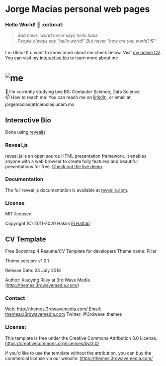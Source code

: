 # Jorge Macias personal web pages

### Hello World! 👋 :octocat:	
> *Sad news, world never says hello back* <br/>
> *People always say "hello world!" But never "how are you world?🌎"*

I´m Ulmo! If u want to know more about me check below.
Visit [my online CV](https://ulmomacias.github.io).
You can visit [my interactive bio](https://ulmomacias.github.io/Bio.html) to learn more about me


# ![me](https://media2.giphy.com/media/QyhbMNsMlmR5I1kgGn/giphy.gif)

🔭 I’m currently studying two BS: Computer Science, Data Science <br/>
📫 How to reach me: You can reach me on [linkdIn](https://www.linkedin.com/in/ulmo-macias/), or email at jorgemacias(at)ciencias.unam.mx


## Interactive Bio

Done using [revealjs](https://revealjs.com)
### Reveal.js

reveal.js is an open source HTML presentation framework. It enables anyone with a web browser to create fully featured and beautiful presentations for free. [Check out the live demo](https://revealjs.com/).
### Documentation
The full reveal.js documentation is available at [revealjs.com](https://revealjs.com).
### License

MIT licensed

Copyright (C) 2011-2020 Hakim [El Hattab](https://hakim.se)

## CV Template


Free Bootstrap 4 Resume/CV Template for developers
Theme name: Pillar

Theme version: v1.0.1

Release Date: 23 July 2018

Author: Xiaoying Riley at 3rd Wave Media (http://themes.3rdwavemedia.com/)

### Contact
Web: http://themes.3rdwavemedia.com/
Email: themes@3rdwavemedia.com
Twitter: @3rdwave_themes

### License: 
This template is free under the Creative Commons Attribution 3.0 License.
https://creativecommons.org/licenses/by/3.0/

If you'd like to use the template without the attribution, you can buy the commercial license via our website: https://themes.3rdwavemedia.com/
